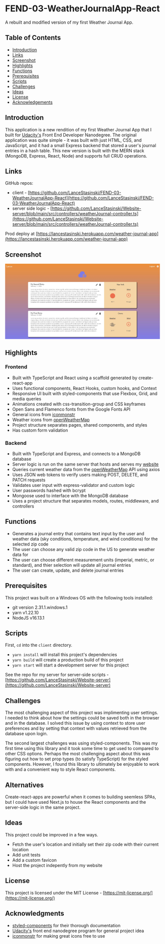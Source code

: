 # FEND-03-WeatherJournalApp-React

A rebuilt and modified version of my first Weather Journal App.

## Table of Contents

* [Introduction](#Introduction)
* [Links](#Links)
* [Screenshot](#Screenshot)
* [Highlights](#Highlights)
* [Functions](#Functions)
* [Prerequisites](#Prerequisites)
* [Scripts](#Scripts)
* [Challenges](#Alternatives)
* [Ideas](#Ideas)
* [License](#License)
* [Acknowledgements](#Acknowledgements)

## Introduction

This application is a new rendition of my first Weather Journal App that I built for [Udacity's](https://www.udacity.com/course/front-end-web-developer-nanodegree--nd0011) Front End Developer Nanodegree. The original application was quite simple - it was built with just HTML, CSS, and JavaScript, and it had a small Express backend that stored a user's journal entries in a hash table. This new version is built with the MERN stack (MongoDB, Express, React, Node) and supports full CRUD operations.

## Links

GitHub repos:

* client - [https://github.com/LanceStasinski/FEND-03-WeatherJournalApp-React](https://github.com/LanceStasinski/FEND-03-WeatherJournalApp-React)
* server side logic - [https://github.com/LanceStasinski/Website-server/blob/main/src/controllers/weatherJournal-controller.ts](https://github.com/LanceStasinski/Website-server/blob/main/src/controllers/weatherJournal-controller.ts)

Prod deploy at [https://lancestasinski.herokuapp.com/weather-journal-app](https://lancestasinski.herokuapp.com/weather-journal-app)

## Screenshot

![screenshot](./screenshot.JPG)

## Highlights

### Frontend

* Built with TypeScript and React using a scaffold generated by create-react-app
* Uses functional components, React Hooks, custom hooks, and Context
* Responsive UI built with styled-components that use Flexbox, Grid, and media queries
* Animations created with css-transition-group and CSS keyframes
* Open Sans and Flamenco fonts from the Google Fonts API
* General icons from [iconmonstr](https://iconmonstr.com/)
* Weather icons from [openWeatherMap](https://openweathermap.org/weather-conditions)
* Project structure separates pages, shared components, and styles
* Has custom form validation

### Backend

* Built with TypeScript and Express, and connects to a MongoDB database
* Server logic is run on the same server that hosts and serves my [website](https://lancestasinski.herokuapp.com)
* Queries current weather data from the [openWeatherMap](https://openweathermap.org/) API using axios
* Uses JSON web tokens to verify users making POST, DELETE, and PATCH requests
* Validates user input with express-validator and custom logic
* User passwords hashed with bcrypt
* Mongoose used to interface with the MongoDB database
* Uses a project structure that separates models, routes, middleware, and controllers

## Functions

* Generates a journal entry that contains text input by the user and weather data (sky conditions, temperature, and wind conditions) for the selected zip code
* The user can choose any valid zip code in the US to generate weather data for
* The user can choose different measurement units (imperial, metric, or standard), and thier selection will update all journal entries
* The user can create, update, and delete journal entries

## Prerequisites

This project was built on a Windows OS with the following tools installed:

* git version 2.31.1.windows.1
* yarn v1.22.10
* NodeJS v16.13.1

## Scripts

First, `cd` into the `client` directory.

* `yarn install` will install this project's dependencies
* `yarn build` will create a production build of this project
* `yarn start` will start a development server for this project

See the repo for my server for server-side scripts - [https://github.com/LanceStasinski/Website-server](https://github.com/LanceStasinski/Website-server)

## Challenges

The most challenging aspect of this project was implimenting user settings. I needed to think about how the settings could be saved both in the browser and in the database. I solved this issue by using context to store user preferences and by setting that context with values retrieved from the database upon login.

The second largest challenges was using styled-components. This was my first time using this library and it took some time to get used to compared to other CSS options. Perhaps the most challenging aspect about this was figuring out how to set prop types (to satisfy TypeScript) for the styled components. However, I found this library to ultimately be enjoyable to work with and a convenient way to style React components.

## Alternatives

Create-react-apps are powerful when it comes to building seemless SPAs, but I could have used Next.js to house the React components and the server-side logic in the same project.

## Ideas

This project could be improved in a few ways.

* Fetch the user's location and initially set their zip code with their current location
* Add unit tests
* Add a custom favicon
* Host the project indepently from my website

## License

This project is licensed under the MIT License - [https://mit-license.org/](https://mit-license.org/)

## Acknowledgments

* [styled-components](https://styled-components.com/) for their thorough documentation
* [Udacity's](https://www.udacity.com/course/front-end-web-developer-nanodegree--nd0011) front end nanodegree program for general project idea
* [iconmonstr](https://iconmonstr.com/) for making great icons free to use
